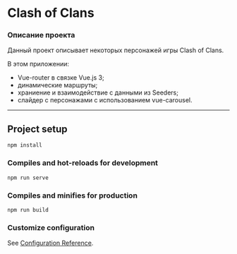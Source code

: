# Clash of Clans

### Описание проекта
Данный проект описывает некоторых персонажей игры Clash of Clans.

В этом приложении:
- Vue-router в связке Vue.js 3;
- динамические маршруты;
- храниение и взаимодействие с данными из Seeders;
- слайдер с персонажами с использованием vue-carousel.
***
## Project setup

```
npm install
```

### Compiles and hot-reloads for development

```
npm run serve
```

### Compiles and minifies for production

```
npm run build
```

### Customize configuration

See [Configuration Reference](https://cli.vuejs.org/config/).
